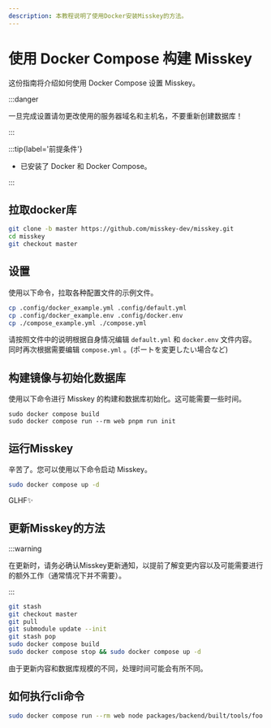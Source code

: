 ```yaml
---
description: 本教程说明了使用Docker安装Misskey的方法。
---
```


# 使用 Docker Compose 构建 Misskey

这份指南将介绍如何使用 Docker Compose 设置 Misskey。

:::danger

一旦完成设置请勿更改使用的服务器域名和主机名，不要重新创建数据库！

:::

:::tip{label='前提条件'}

- 已安装了 Docker 和 Docker Compose。

:::

## 拉取docker库

```sh
git clone -b master https://github.com/misskey-dev/misskey.git
cd misskey
git checkout master
```

## 设置

使用以下命令，拉取各种配置文件的示例文件。

```sh
cp .config/docker_example.yml .config/default.yml
cp .config/docker_example.env .config/docker.env
cp ./compose_example.yml ./compose.yml
```

请按照文件中的说明根据自身情况编辑 `default.yml` 和 `docker.env` 文件内容。\
同时再次根据需要编辑 `compose.yml` 。(ポートを変更したい場合など)

## 构建镜像与初始化数据库

使用以下命令进行 Misskey 的构建和数据库初始化。这可能需要一些时间。

```shell
sudo docker compose build
sudo docker compose run --rm web pnpm run init
```

## 运行Misskey

辛苦了。您可以使用以下命令启动 Misskey。

```sh
sudo docker compose up -d
```

GLHF✨

## 更新Misskey的方法

:::warning

在更新时，请务必确认Misskey更新通知，以提前了解变更内容以及可能需要进行的额外工作（通常情况下并不需要）。

:::

```sh
git stash
git checkout master
git pull
git submodule update --init
git stash pop
sudo docker compose build
sudo docker compose stop && sudo docker compose up -d
```

由于更新内容和数据库规模的不同，处理时间可能会有所不同。

## 如何执行cli命令

```sh
sudo docker compose run --rm web node packages/backend/built/tools/foo bar
```
